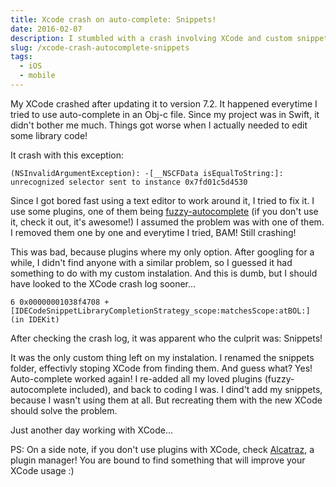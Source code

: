 ```yaml
---
title: Xcode crash on auto-complete: Snippets!
date: 2016-02-07
description: I stumbled with a crash involving XCode and custom snippets
slug: /xcode-crash-autocomplete-snippets
tags:
  - iOS
  - mobile
---
```


My XCode crashed after updating it to version 7.2. It happened everytime I tried to use auto-complete in an Obj-c file. Since my project was in Swift, it didn't bother me much. Things got worse when I actually needed to edit some library code!

It crash with this exception:

```objc
(NSInvalidArgumentException): -[__NSCFData isEqualToString:]: unrecognized selector sent to instance 0x7fd01c5d4530
```

Since I got bored fast using a text editor to work around it, I tried to fix it. I use some plugins, one of them being [fuzzy-autocomplete][fuzzy-auto] (if you don't use it, check it out, it's awesome!) I assumed the problem was with one of them. I removed them one by one and everytime I tried, BAM! Still crashing!

This was bad, because plugins where my only option. After googling for a while, I didn't find anyone with a similar problem, so I guessed it had something to do with my custom instalation. And this is dumb, but I should have looked to the XCode crash log sooner...

```objc
6 0x00000001038f4708 +[IDECodeSnippetLibraryCompletionStrategy_scope:matchesScope:atBOL:] (in IDEKit)
```

After checking the crash log, it was apparent who the culprit was: Snippets!

It was the only custom thing left on my instalation. I renamed the snippets folder, effectivly stoping XCode from finding them. And guess what? Yes! Auto-complete worked again! I re-added all my loved plugins (fuzzy-autocomplete included), and back to coding I was. I dind't add my snippets, because I wasn't using them at all. But recreating them with the new XCode should solve the problem.

Just another day working with XCode...

PS: On a side note, if you don't use plugins with XCode, check [Alcatraz][alcatraz], a plugin manager! You are bound to find something that will improve your XCode usage :)

[fuzzy-auto]: https://github.com/FuzzyAutocomplete/FuzzyAutocompletePlugin
[alcatraz]: http://alcatraz.io/
